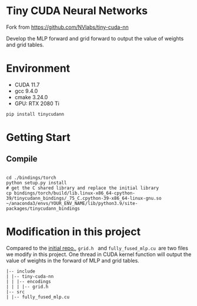 # Tiny CUDA Neural Networks 

Fork from https://github.com/NVlabs/tiny-cuda-nn

Develop the MLP forward and grid forward to output the value of weights and grid tables.

# Environment

+ CUDA 11.7
+ gcc 9.4.0
+ cmake 3.24.0
+ GPU: RTX 2080 Ti

```shell
pip install tinycudann
```
# Getting Start
## Compile

```shell

cd ./bindings/torch
python setup.py install
# get the C shared library and replace the initial library
cp bindings/torch/build/lib.linux-x86_64-cpython-39/tinycudann_bindings/_75_C.cpython-39-x86_64-linux-gnu.so ~/anaconda3/envs/YOUR_ENV_NAME/lib/python3.9/site-packages/tinycudann_bindings

```

# Modification in this project

Compared to the [initial repo.](https://github.com/NVlabs/tiny-cuda-nn), `grid.h ` and `fully_fused_mlp.cu `are two files we modify in this project. One thread in CUDA kernel function will output the value of weights in the forward of MLP and grid tables.
```shell
|-- include
| |-- tiny-cuda-nn
| | |-- encodings
| | | |-- grid.h
|-- src
| |-- fully_fused_mlp.cu
```
